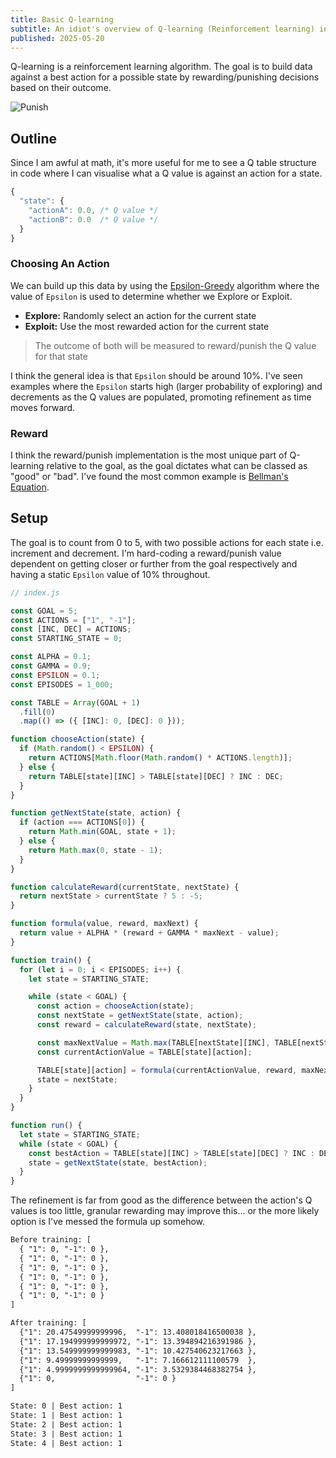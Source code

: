 ```yaml
---
title: Basic Q-learning
subtitle: An idiot's overview of Q-learning (Reinforcement learning) in JavaScript.
published: 2025-05-20
---
```


Q-learning is a reinforcement learning algorithm. The goal is to build data
against a best action for a possible state by rewarding/punishing decisions
based on their outcome.

![Punish](https://media.giphy.com/media/v1.Y2lkPTc5MGI3NjExNmJvanZrYThpcHExZGlsZGoxcHZpY3U5Yng1dXcwdWJyam82YzVkZyZlcD12MV9naWZzX3NlYXJjaCZjdD1n/n6Sag3F42xLEA2LF1g/giphy.gif)

## Outline

Since I am awful at math, it's more useful for me to see a Q table structure in
code where I can visualise what a Q value is against an action for a state.

```js
{
  "state": {
    "actionA": 0.0, /* Q value */
    "actionB": 0.0  /* Q value */
  }
}
```

### Choosing An Action

We can build up this data by using the
[Epsilon-Greedy](https://medium.com/analytics-vidhya/the-epsilon-greedy-algorithm-for-reinforcement-learning-5fe6f96dc870)
algorithm where the value of `Epsilon` is used to determine whether we Explore
or Exploit.

- **Explore:** Randomly select an action for the current state
- **Exploit:** Use the most rewarded action for the current state

> The outcome of both will be measured to reward/punish the Q value for
that state

I think the general idea is that `Epsilon` should be around 10%. I've seen
examples where the `Epsilon` starts high (larger probability of exploring) and
decrements as the Q values are populated, promoting refinement as time moves
forward.

### Reward

I think the reward/punish implementation is the most unique part of Q-learning
relative to the goal, as the goal dictates what can be classed as "good" or
"bad". I've found the most common example is [Bellman's
Equation](https://www.geeksforgeeks.org/bellman-equation/).

## Setup

The goal is to count from 0 to 5, with two possible actions for each state i.e.
increment and decrement. I'm hard-coding a reward/punish value dependent on
getting closer or further from the goal respectively and having a static
`Epsilon` value of 10% throughout.

```js
// index.js

const GOAL = 5;
const ACTIONS = ["1", "-1"];
const [INC, DEC] = ACTIONS;
const STARTING_STATE = 0;

const ALPHA = 0.1;
const GAMMA = 0.9;
const EPSILON = 0.1;
const EPISODES = 1_000;

const TABLE = Array(GOAL + 1)
  .fill(0)
  .map(() => ({ [INC]: 0, [DEC]: 0 }));

function chooseAction(state) {
  if (Math.random() < EPSILON) {
    return ACTIONS[Math.floor(Math.random() * ACTIONS.length)];
  } else {
    return TABLE[state][INC] > TABLE[state][DEC] ? INC : DEC;
  }
}

function getNextState(state, action) {
  if (action === ACTIONS[0]) {
    return Math.min(GOAL, state + 1);
  } else {
    return Math.max(0, state - 1);
  }
}

function calculateReward(currentState, nextState) {
  return nextState > currentState ? 5 : -5;
}

function formula(value, reward, maxNext) {
  return value + ALPHA * (reward + GAMMA * maxNext - value);
}

function train() {
  for (let i = 0; i < EPISODES; i++) {
    let state = STARTING_STATE;

    while (state < GOAL) {
      const action = chooseAction(state);
      const nextState = getNextState(state, action);
      const reward = calculateReward(state, nextState);

      const maxNextValue = Math.max(TABLE[nextState][INC], TABLE[nextState][DEC]);
      const currentActionValue = TABLE[state][action];

      TABLE[state][action] = formula(currentActionValue, reward, maxNextValue);
      state = nextState;
    }
  }
}

function run() {
  let state = STARTING_STATE;
  while (state < GOAL) {
    const bestAction = TABLE[state][INC] > TABLE[state][DEC] ? INC : DEC;
    state = getNextState(state, bestAction);
  }
}
```

The refinement is far from good as the difference between the action's Q values
is too little, granular rewarding may improve this... or the more likely option
is I've messed the formula up somehow.

```txt
Before training: [
  { "1": 0, "-1": 0 },
  { "1": 0, "-1": 0 },
  { "1": 0, "-1": 0 },
  { "1": 0, "-1": 0 },
  { "1": 0, "-1": 0 },
  { "1": 0, "-1": 0 }
]

After training: [
  {"1": 20.47549999999996,  "-1": 13.408018416500038 },
  {"1": 17.194999999999972, "-1": 13.394894216391986 },
  {"1": 13.549999999999983, "-1": 10.427540623217663 },
  {"1": 9.49999999999999,   "-1": 7.166612111100579  },
  {"1": 4.9999999999999964, "-1": 3.5329384468382754 },
  {"1": 0,                  "-1": 0 }
]

State: 0 | Best action: 1
State: 1 | Best action: 1
State: 2 | Best action: 1
State: 3 | Best action: 1
State: 4 | Best action: 1
```
